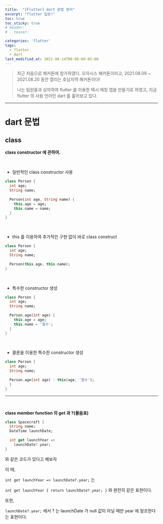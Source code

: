 ```yaml
---
title:  "[Flutter] dart 문법 정리"
excerpt: "flutter 입문!"
toc: true
toc_sticky: true
# header:
#   teaser:

categories: 'flutter'
tags:
  - flutter
  - dart
last_modified_at: 2021-08-14T08:06:00-05:00
---
```


> 최근 처음으로 해커톤에 참가하였다. 오아시스 해커톤이라고, 2021.08.09 ~ 2021.08.20 동안 열리는 호남지역 해커톤이다!
>
> 나는 팀원들과 상의하여 flutter 를 이용한 택시 매칭 앱을 만들기로 하였고, 지금 flutter 의 사용 언어인 dart 를 훑어보고 있다.

---

# dart 문법

## class

**class constructor 에 관하여.**

<br/>

* 일반적인 class constructor 사용

```dart
class Person {
  int age;
  String name;
  
  Person(int age, String name) {
    this.age = age;
    this.name = name;
  }
}
```

<br/>

* this 를 이용하여 추가적인 구현 없이 바로 class construct

```dart
class Person {
  int age;
  String name;
  
  Person(this.age, this.name);
}
```

<br/>

* 특수한 constructor 생성

```dart
class Person {
  int age;
  String name;
  
  Person.age(int age) {
    this.age = age;
    this.name = '철수';
  }
}
```

<br/>

* 콜론을 이용한 특수한 constructor 생성

```dart
class Person {
  int age;
  String name;
  
  Person.age(int age) : this(age, '철수');
  }
}
```
---

<br/>

**class member function 의 get 과 ?(물음표)**

```dart
class Spacecraft {
  String name;
  DateTime launchDate;
  
  int get launchYear =>
    launchDate?.year;
}
```



와 같은 코드가 있다고 해보자

이 때,

`int get launchYear => launchDate?.year;` 는

`int get launchYear { return launchDate?.year; }` 와 완전히 같은 표현이다.

또한,

`launchDate?.year;` 에서 ? 는 launchDate 가 null 값이 아닐 때만 year 에 참조한다는 표현이다.



